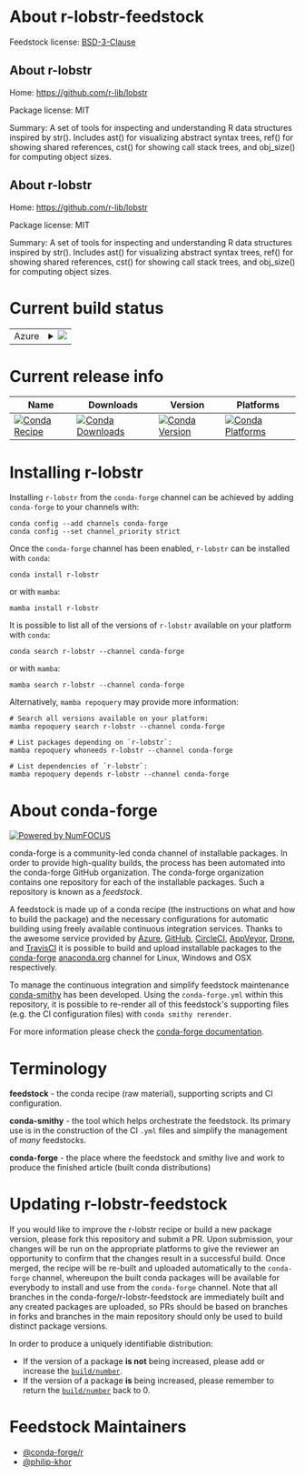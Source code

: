 About r-lobstr-feedstock
========================

Feedstock license: [BSD-3-Clause](https://github.com/conda-forge/r-lobstr-feedstock/blob/main/LICENSE.txt)


About r-lobstr
--------------

Home: https://github.com/r-lib/lobstr

Package license: MIT

Summary: A set of tools for inspecting and understanding R data structures inspired by str(). Includes ast() for visualizing abstract  syntax trees, ref() for showing shared references, cst() for showing  call stack trees, and obj_size() for computing object sizes.

About r-lobstr
--------------

Home: https://github.com/r-lib/lobstr

Package license: MIT

Summary: A set of tools for inspecting and understanding R data structures inspired by str(). Includes ast() for visualizing abstract  syntax trees, ref() for showing shared references, cst() for showing  call stack trees, and obj_size() for computing object sizes.

Current build status
====================


<table>
    
  <tr>
    <td>Azure</td>
    <td>
      <details>
        <summary>
          <a href="https://dev.azure.com/conda-forge/feedstock-builds/_build/latest?definitionId=2391&branchName=main">
            <img src="https://dev.azure.com/conda-forge/feedstock-builds/_apis/build/status/r-lobstr-feedstock?branchName=main">
          </a>
        </summary>
        <table>
          <thead><tr><th>Variant</th><th>Status</th></tr></thead>
          <tbody><tr>
              <td>linux_64_r_base4.4</td>
              <td>
                <a href="https://dev.azure.com/conda-forge/feedstock-builds/_build/latest?definitionId=2391&branchName=main">
                  <img src="https://dev.azure.com/conda-forge/feedstock-builds/_apis/build/status/r-lobstr-feedstock?branchName=main&jobName=linux&configuration=linux%20linux_64_r_base4.4" alt="variant">
                </a>
              </td>
            </tr><tr>
              <td>linux_64_r_base4.5</td>
              <td>
                <a href="https://dev.azure.com/conda-forge/feedstock-builds/_build/latest?definitionId=2391&branchName=main">
                  <img src="https://dev.azure.com/conda-forge/feedstock-builds/_apis/build/status/r-lobstr-feedstock?branchName=main&jobName=linux&configuration=linux%20linux_64_r_base4.5" alt="variant">
                </a>
              </td>
            </tr><tr>
              <td>linux_aarch64_r_base4.4</td>
              <td>
                <a href="https://dev.azure.com/conda-forge/feedstock-builds/_build/latest?definitionId=2391&branchName=main">
                  <img src="https://dev.azure.com/conda-forge/feedstock-builds/_apis/build/status/r-lobstr-feedstock?branchName=main&jobName=linux&configuration=linux%20linux_aarch64_r_base4.4" alt="variant">
                </a>
              </td>
            </tr><tr>
              <td>linux_aarch64_r_base4.5</td>
              <td>
                <a href="https://dev.azure.com/conda-forge/feedstock-builds/_build/latest?definitionId=2391&branchName=main">
                  <img src="https://dev.azure.com/conda-forge/feedstock-builds/_apis/build/status/r-lobstr-feedstock?branchName=main&jobName=linux&configuration=linux%20linux_aarch64_r_base4.5" alt="variant">
                </a>
              </td>
            </tr><tr>
              <td>linux_ppc64le_r_base4.4</td>
              <td>
                <a href="https://dev.azure.com/conda-forge/feedstock-builds/_build/latest?definitionId=2391&branchName=main">
                  <img src="https://dev.azure.com/conda-forge/feedstock-builds/_apis/build/status/r-lobstr-feedstock?branchName=main&jobName=linux&configuration=linux%20linux_ppc64le_r_base4.4" alt="variant">
                </a>
              </td>
            </tr><tr>
              <td>linux_ppc64le_r_base4.5</td>
              <td>
                <a href="https://dev.azure.com/conda-forge/feedstock-builds/_build/latest?definitionId=2391&branchName=main">
                  <img src="https://dev.azure.com/conda-forge/feedstock-builds/_apis/build/status/r-lobstr-feedstock?branchName=main&jobName=linux&configuration=linux%20linux_ppc64le_r_base4.5" alt="variant">
                </a>
              </td>
            </tr><tr>
              <td>osx_64_r_base4.4</td>
              <td>
                <a href="https://dev.azure.com/conda-forge/feedstock-builds/_build/latest?definitionId=2391&branchName=main">
                  <img src="https://dev.azure.com/conda-forge/feedstock-builds/_apis/build/status/r-lobstr-feedstock?branchName=main&jobName=osx&configuration=osx%20osx_64_r_base4.4" alt="variant">
                </a>
              </td>
            </tr><tr>
              <td>osx_64_r_base4.5</td>
              <td>
                <a href="https://dev.azure.com/conda-forge/feedstock-builds/_build/latest?definitionId=2391&branchName=main">
                  <img src="https://dev.azure.com/conda-forge/feedstock-builds/_apis/build/status/r-lobstr-feedstock?branchName=main&jobName=osx&configuration=osx%20osx_64_r_base4.5" alt="variant">
                </a>
              </td>
            </tr><tr>
              <td>osx_arm64_r_base4.4</td>
              <td>
                <a href="https://dev.azure.com/conda-forge/feedstock-builds/_build/latest?definitionId=2391&branchName=main">
                  <img src="https://dev.azure.com/conda-forge/feedstock-builds/_apis/build/status/r-lobstr-feedstock?branchName=main&jobName=osx&configuration=osx%20osx_arm64_r_base4.4" alt="variant">
                </a>
              </td>
            </tr><tr>
              <td>osx_arm64_r_base4.5</td>
              <td>
                <a href="https://dev.azure.com/conda-forge/feedstock-builds/_build/latest?definitionId=2391&branchName=main">
                  <img src="https://dev.azure.com/conda-forge/feedstock-builds/_apis/build/status/r-lobstr-feedstock?branchName=main&jobName=osx&configuration=osx%20osx_arm64_r_base4.5" alt="variant">
                </a>
              </td>
            </tr><tr>
              <td>win_64_r_base4.4</td>
              <td>
                <a href="https://dev.azure.com/conda-forge/feedstock-builds/_build/latest?definitionId=2391&branchName=main">
                  <img src="https://dev.azure.com/conda-forge/feedstock-builds/_apis/build/status/r-lobstr-feedstock?branchName=main&jobName=win&configuration=win%20win_64_r_base4.4" alt="variant">
                </a>
              </td>
            </tr><tr>
              <td>win_64_r_base4.5</td>
              <td>
                <a href="https://dev.azure.com/conda-forge/feedstock-builds/_build/latest?definitionId=2391&branchName=main">
                  <img src="https://dev.azure.com/conda-forge/feedstock-builds/_apis/build/status/r-lobstr-feedstock?branchName=main&jobName=win&configuration=win%20win_64_r_base4.5" alt="variant">
                </a>
              </td>
            </tr>
          </tbody>
        </table>
      </details>
    </td>
  </tr>
</table>

Current release info
====================

| Name | Downloads | Version | Platforms |
| --- | --- | --- | --- |
| [![Conda Recipe](https://img.shields.io/badge/recipe-r--lobstr-green.svg)](https://anaconda.org/conda-forge/r-lobstr) | [![Conda Downloads](https://img.shields.io/conda/dn/conda-forge/r-lobstr.svg)](https://anaconda.org/conda-forge/r-lobstr) | [![Conda Version](https://img.shields.io/conda/vn/conda-forge/r-lobstr.svg)](https://anaconda.org/conda-forge/r-lobstr) | [![Conda Platforms](https://img.shields.io/conda/pn/conda-forge/r-lobstr.svg)](https://anaconda.org/conda-forge/r-lobstr) |

Installing r-lobstr
===================

Installing `r-lobstr` from the `conda-forge` channel can be achieved by adding `conda-forge` to your channels with:

```
conda config --add channels conda-forge
conda config --set channel_priority strict
```

Once the `conda-forge` channel has been enabled, `r-lobstr` can be installed with `conda`:

```
conda install r-lobstr
```

or with `mamba`:

```
mamba install r-lobstr
```

It is possible to list all of the versions of `r-lobstr` available on your platform with `conda`:

```
conda search r-lobstr --channel conda-forge
```

or with `mamba`:

```
mamba search r-lobstr --channel conda-forge
```

Alternatively, `mamba repoquery` may provide more information:

```
# Search all versions available on your platform:
mamba repoquery search r-lobstr --channel conda-forge

# List packages depending on `r-lobstr`:
mamba repoquery whoneeds r-lobstr --channel conda-forge

# List dependencies of `r-lobstr`:
mamba repoquery depends r-lobstr --channel conda-forge
```


About conda-forge
=================

[![Powered by
NumFOCUS](https://img.shields.io/badge/powered%20by-NumFOCUS-orange.svg?style=flat&colorA=E1523D&colorB=007D8A)](https://numfocus.org)

conda-forge is a community-led conda channel of installable packages.
In order to provide high-quality builds, the process has been automated into the
conda-forge GitHub organization. The conda-forge organization contains one repository
for each of the installable packages. Such a repository is known as a *feedstock*.

A feedstock is made up of a conda recipe (the instructions on what and how to build
the package) and the necessary configurations for automatic building using freely
available continuous integration services. Thanks to the awesome service provided by
[Azure](https://azure.microsoft.com/en-us/services/devops/), [GitHub](https://github.com/),
[CircleCI](https://circleci.com/), [AppVeyor](https://www.appveyor.com/),
[Drone](https://cloud.drone.io/welcome), and [TravisCI](https://travis-ci.com/)
it is possible to build and upload installable packages to the
[conda-forge](https://anaconda.org/conda-forge) [anaconda.org](https://anaconda.org/)
channel for Linux, Windows and OSX respectively.

To manage the continuous integration and simplify feedstock maintenance
[conda-smithy](https://github.com/conda-forge/conda-smithy) has been developed.
Using the ``conda-forge.yml`` within this repository, it is possible to re-render all of
this feedstock's supporting files (e.g. the CI configuration files) with ``conda smithy rerender``.

For more information please check the [conda-forge documentation](https://conda-forge.org/docs/).

Terminology
===========

**feedstock** - the conda recipe (raw material), supporting scripts and CI configuration.

**conda-smithy** - the tool which helps orchestrate the feedstock.
                   Its primary use is in the construction of the CI ``.yml`` files
                   and simplify the management of *many* feedstocks.

**conda-forge** - the place where the feedstock and smithy live and work to
                  produce the finished article (built conda distributions)


Updating r-lobstr-feedstock
===========================

If you would like to improve the r-lobstr recipe or build a new
package version, please fork this repository and submit a PR. Upon submission,
your changes will be run on the appropriate platforms to give the reviewer an
opportunity to confirm that the changes result in a successful build. Once
merged, the recipe will be re-built and uploaded automatically to the
`conda-forge` channel, whereupon the built conda packages will be available for
everybody to install and use from the `conda-forge` channel.
Note that all branches in the conda-forge/r-lobstr-feedstock are
immediately built and any created packages are uploaded, so PRs should be based
on branches in forks and branches in the main repository should only be used to
build distinct package versions.

In order to produce a uniquely identifiable distribution:
 * If the version of a package **is not** being increased, please add or increase
   the [``build/number``](https://docs.conda.io/projects/conda-build/en/latest/resources/define-metadata.html#build-number-and-string).
 * If the version of a package **is** being increased, please remember to return
   the [``build/number``](https://docs.conda.io/projects/conda-build/en/latest/resources/define-metadata.html#build-number-and-string)
   back to 0.

Feedstock Maintainers
=====================

* [@conda-forge/r](https://github.com/orgs/conda-forge/teams/r/)
* [@philip-khor](https://github.com/philip-khor/)

